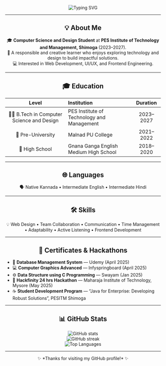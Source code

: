 <!-- Profile Header -->
<p align="center">
  <img src="https://readme-typing-svg.herokuapp.com?font=Montserrat&size=24&pause=1000&color=4F46E5&center=true&vCenter=true&width=600&lines=Hi+👋,+I'm+Shivani+N+S;Computer+Science+and+Design+Student;Aspiring+Web+Developer+💻;Tech+Enthusiast+🚀" alt="Typing SVG" />
</p>

---

<!-- About Me -->
<h2 align="center">💡 About Me</h2>
<p align="center">
  🎓 <b>Computer Science and Design Student</b> at <b>PES Institute of Technology and Management, Shimoga</b> (2023–2027).<br>
  🌱 A responsible and creative learner who enjoys exploring technology and design to build impactful solutions.<br>
  💻 Interested in Web Development, UI/UX, and Frontend Engineering.<br>
</p>

---

<!-- Education -->
<h2 align="center">🎓 Education</h2>
<p align="center">

| Level | Institution | Duration |
|:------:|:------------|:----------:|
| 👩‍💻 B.Tech in Computer Science and Design | PES Institute of Technology and Management | 2023–2027 |
| 🏫 Pre-University | Malnad PU College | 2021–2022 |
| 📘 High School | Gnana Ganga English Medium High School | 2018–2020 |

</p>

---

<!-- Languages -->
<h2 align="center">🌐 Languages</h2>
<p align="center">
  🗣️ Native Kannada • Intermediate English • Intermediate Hindi
</p>

---

<!-- Skills -->
<h2 align="center">🛠️ Skills</h2>
<p align="center">
  💡 Web Design • Team Collaboration • Communication • Time Management • Adaptability • Active Listening • Frontend Development
</p>

---

<!-- Certificates & Hackathons -->
<h2 align="center">🏅 Certificates & Hackathons</h2>
<p align="center">

- 📘 **Database Management System** — Udemy (April 2025)  
- 💻 **Computer Graphics Advanced** — Infyspringboard (April 2025)  
- ⚙️ **Data Structure using C Programming** — Swayam (Jan 2025)  
- 🚀 **Hackfinity 24 hrs Hackathon** — Maharaja Institute of Technology, Mysore (May 2025)  
- ☕ **Student Development Program** — “Java for Enterprise: Developing Robust Solutions”, PESITM Shimoga  

</p>

---

<!-- GitHub Stats -->
<h2 align="center">📊 GitHub Stats</h2>
<p align="center">
  <img src="https://github-readme-stats.vercel.app/api?username=shivaniNS27&show_icons=true&theme=tokyonight" alt="GitHub stats" /><br>
  <img src="https://github-readme-streak-stats.herokuapp.com/?user=shivaniNS27&theme=tokyonight" alt="GitHub streak" /><br>
  <img src="https://github-readme-stats.vercel.app/api/top-langs/?username=shivaniNS27&layout=compact&theme=tokyonight" alt="Top Languages" />
</p>

---

<!-- Footer -->
<p align="center">
  ✨ *Thanks for visiting my GitHub profile!* ✨
</p>
